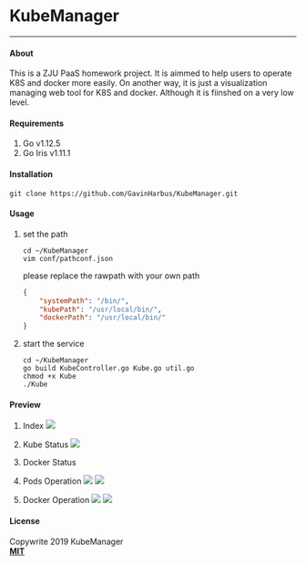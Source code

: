 # KubeManager
---

#### About

This is a ZJU PaaS homework project. It is aimmed to help users to operate K8S and docker more easily. On another way, it is just a visualization managing web tool for K8S and docker. Although it is fiinshed on a very low level.

#### Requirements

1. Go v1.12.5
2. Go Iris v1.11.1

#### Installation

```shell
git clone https://github.com/GavinHarbus/KubeManager.git
``` 

#### Usage

1. set the path
	
	```shell
	cd ~/KubeManager
	vim conf/pathconf.json
	```
	
	please replace the rawpath with your own path
	
	```json
	{
		"systemPath": "/bin/",
		"kubePath": "/usr/local/bin/",
		"dockerPath": "/usr/local/bin/"
	}

	```
2. start the service

	```shell
	cd ~/KubeManager
	go build KubeController.go Kube.go util.go
	chmod +x Kube
	./Kube
	```

#### Preview

1. Index
	![](https://tva1.sinaimg.cn/large/006y8mN6ly1g8hdvwdnwsj30jj0afdgs.jpg)
2. Kube Status
	![](https://tva1.sinaimg.cn/large/006y8mN6ly1g8hdx188u9j30ib0bbaau.jpg)
3. Docker Status
	
4. Pods Operation
	![](https://tva1.sinaimg.cn/large/006y8mN6ly1g8hdyn3vogj30u10e2abq.jpg)
	![](https://tva1.sinaimg.cn/large/006y8mN6ly1g8hdz3476zj30i208agmf.jpg)
5. Docker Operation
	![](https://tva1.sinaimg.cn/large/006y8mN6ly1g8hdzroixpj30ui0gstc0.jpg)
	![](https://tva1.sinaimg.cn/large/006y8mN6ly1g8he0b1uq9j30t10grjtz.jpg)

#### License

Copywrite 2019 KubeManager  
[**MIT**](https://github.com/GavinHarbus/LICENSE)

